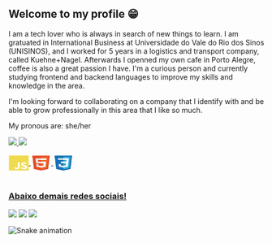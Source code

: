 ## Welcome to my profile 😁

<p>I am a tech lover who is always in search of new things to learn. I am gratuated in International Business at Universidade do Vale do Rio dos Sinos (UNISINOS), and I  worked for 5 years in a logistics and transport company, called Kuehne+Nagel. Afterwards I openned my own cafe in Porto Alegre, coffee is also a great passion I have. I'm a curious person and currently studying frontend and backend languages to improve my skills and knowledge in the area.</p>
<p>I'm looking forward to collaborating on a company that I identify with and be able to grow professionally in this area that I like so much.</p>
<p>My pronous are: she/her</p>

 <div>
   <a href="https://github.com/julialimp">
   <img height="180em" src="https://github-readme-stats.vercel.app/api?username=julialimp&show_icons=true&theme=codeSTACKr&include_all_commits=true&count_private=true"/>
   <img height="180em" src="https://github-readme-stats.vercel.app/api/top-langs/?username=julialimp&layout=compact&langs_count=6&theme=tokyonight"/>

</div>
<div style="display: inline_block"><br>
  <img align="center" alt="Js" height="30" width="40" src="https://raw.githubusercontent.com/devicons/devicon/master/icons/javascript/javascript-plain.svg">
  <img align="center" alt="HTML" height="30" width="40" src="https://raw.githubusercontent.com/devicons/devicon/master/icons/html5/html5-original.svg">
  <img align="center" alt="CSS" height="30" width="40" src="https://raw.githubusercontent.com/devicons/devicon/master/icons/css3/css3-original.svg">
</div>
 
 <br>
 
  ### Abaixo demais redes sociais!
 
<div> 
  <a href="https://instagram.com/julialimp" target="_blank"><img src="https://img.shields.io/badge/-Instagram-%23E4405F?style=for-the-badge&logo=instagram&logoColor=white" target="_blank"></a>
  <a href = "mailto:julia.limp@hotmail.com"><img src="https://img.shields.io/badge/-Gmail-%23333?style=for-the-badge&logo=gmail&logoColor=white" target="_blank"></a>
  <a href="https://br.linkedin.com/in/julia-limp-de-almeida-675953121" target="_blank"><img src="https://img.shields.io/badge/-LinkedIn-%230077B5?style=for-the-badge&logo=linkedin&logoColor=white" target="_blank"></a> 
 
  ![Snake animation](https://github.com/devemdobro/devemdobro/blob/output/github-contribution-grid-snake.svg)

</div>
